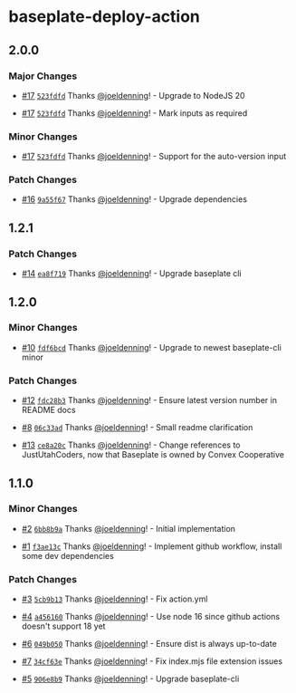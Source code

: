 # baseplate-deploy-action

## 2.0.0

### Major Changes

- [#17](https://github.com/ConvexCooperative/baseplate-deploy-action/pull/17) [`523fdfd`](https://github.com/ConvexCooperative/baseplate-deploy-action/commit/523fdfd2d0344d22098a174f9495bb42b2af581a) Thanks [@joeldenning](https://github.com/joeldenning)! - Upgrade to NodeJS 20

- [#17](https://github.com/ConvexCooperative/baseplate-deploy-action/pull/17) [`523fdfd`](https://github.com/ConvexCooperative/baseplate-deploy-action/commit/523fdfd2d0344d22098a174f9495bb42b2af581a) Thanks [@joeldenning](https://github.com/joeldenning)! - Mark inputs as required

### Minor Changes

- [#17](https://github.com/ConvexCooperative/baseplate-deploy-action/pull/17) [`523fdfd`](https://github.com/ConvexCooperative/baseplate-deploy-action/commit/523fdfd2d0344d22098a174f9495bb42b2af581a) Thanks [@joeldenning](https://github.com/joeldenning)! - Support for the auto-version input

### Patch Changes

- [#16](https://github.com/ConvexCooperative/baseplate-deploy-action/pull/16) [`9a55f67`](https://github.com/ConvexCooperative/baseplate-deploy-action/commit/9a55f677ea3a0dd09ab8ebb1d2f731a54c86b0ae) Thanks [@joeldenning](https://github.com/joeldenning)! - Upgrade dependencies

## 1.2.1

### Patch Changes

- [#14](https://github.com/ConvexCooperative/baseplate-deploy-action/pull/14) [`ea8f719`](https://github.com/ConvexCooperative/baseplate-deploy-action/commit/ea8f719e584e5c5a1a5520a4c6aab07ea3a17908) Thanks [@joeldenning](https://github.com/joeldenning)! - Upgrade baseplate cli

## 1.2.0

### Minor Changes

- [#10](https://github.com/ConvexCooperative/baseplate-deploy-action/pull/10) [`fdf6bcd`](https://github.com/ConvexCooperative/baseplate-deploy-action/commit/fdf6bcd4896201decc629023f0e461c506240d61) Thanks [@joeldenning](https://github.com/joeldenning)! - Upgrade to newest baseplate-cli minor

### Patch Changes

- [#12](https://github.com/ConvexCooperative/baseplate-deploy-action/pull/12) [`fdc28b3`](https://github.com/ConvexCooperative/baseplate-deploy-action/commit/fdc28b3e0a0c8f5c0e170658df720f07dd91a325) Thanks [@joeldenning](https://github.com/joeldenning)! - Ensure latest version number in README docs

- [#8](https://github.com/ConvexCooperative/baseplate-deploy-action/pull/8) [`06c33ad`](https://github.com/ConvexCooperative/baseplate-deploy-action/commit/06c33adb8675df611a4ccb93a95c6ea2d00f23e8) Thanks [@joeldenning](https://github.com/joeldenning)! - Small readme clarification

- [#13](https://github.com/ConvexCooperative/baseplate-deploy-action/pull/13) [`ce8a20c`](https://github.com/ConvexCooperative/baseplate-deploy-action/commit/ce8a20c5393fbdc13262ede4a3b7684b50fdd00a) Thanks [@joeldenning](https://github.com/joeldenning)! - Change references to JustUtahCoders, now that Baseplate is owned by Convex Cooperative

## 1.1.0

### Minor Changes

- [#2](https://github.com/ConvexCooperative/baseplate-deploy-action/pull/2) [`6bb8b9a`](https://github.com/ConvexCooperative/baseplate-deploy-action/commit/6bb8b9a1492a729439d746b42b92f1a0f17815df) Thanks [@joeldenning](https://github.com/joeldenning)! - Initial implementation

- [#1](https://github.com/ConvexCooperative/baseplate-deploy-action/pull/1) [`f3ae13c`](https://github.com/ConvexCooperative/baseplate-deploy-action/commit/f3ae13ce06f3fd739377e72213f5daaf60a4b811) Thanks [@joeldenning](https://github.com/joeldenning)! - Implement github workflow, install some dev dependencies

### Patch Changes

- [#3](https://github.com/ConvexCooperative/baseplate-deploy-action/pull/3) [`5cb9b13`](https://github.com/ConvexCooperative/baseplate-deploy-action/commit/5cb9b13e7af95c2b8d34ef4fda23029df2eaee3c) Thanks [@joeldenning](https://github.com/joeldenning)! - Fix action.yml

- [#4](https://github.com/ConvexCooperative/baseplate-deploy-action/pull/4) [`a456160`](https://github.com/ConvexCooperative/baseplate-deploy-action/commit/a456160993c330d1c76f835c619367a7f7d7db67) Thanks [@joeldenning](https://github.com/joeldenning)! - Use node 16 since github actions doesn't support 18 yet

- [#6](https://github.com/ConvexCooperative/baseplate-deploy-action/pull/6) [`049b050`](https://github.com/ConvexCooperative/baseplate-deploy-action/commit/049b05035d885f7cbb16ad37c110aec8fe0f2a11) Thanks [@joeldenning](https://github.com/joeldenning)! - Ensure dist is always up-to-date

- [#7](https://github.com/ConvexCooperative/baseplate-deploy-action/pull/7) [`34cf63e`](https://github.com/ConvexCooperative/baseplate-deploy-action/commit/34cf63e3d59925be2f3ebe932d50bca1b4211594) Thanks [@joeldenning](https://github.com/joeldenning)! - Fix index.mjs file extension issues

- [#5](https://github.com/ConvexCooperative/baseplate-deploy-action/pull/5) [`906e8b9`](https://github.com/ConvexCooperative/baseplate-deploy-action/commit/906e8b9546ebaedd6d3b7f8edcdb87c00cb71779) Thanks [@joeldenning](https://github.com/joeldenning)! - Upgrade baseplate-cli
